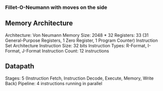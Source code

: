 ### Fillet-O-Neumann with moves on the side
## Memory Architecture
Architecture: Von Neumann
Memory Size: 2048 * 32
Registers: 33 (31 General-Purpose Registers, 1 Zero Register, 1 Program Counter)
Instruction Set Architecture
Instruction Size: 32 bits
Instruction Types: R-Format, I-Format, J-Format
Instruction Count: 12 instructions
## Datapath
Stages: 5 (Instruction Fetch, Instruction Decode, Execute, Memory, Write Back)
Pipeline: 4 instructions running in parallel
